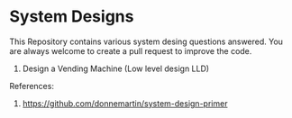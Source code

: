 # System Designs

This Repository contains various system desing questions answered.
You are always welcome to create a pull request to improve the code.

1. Design a Vending Machine (Low level design LLD)




References: 
 1. https://github.com/donnemartin/system-design-primer
 
